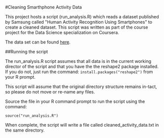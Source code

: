 #Cleaning Smarthphone Activity Data

This project hosts a script (run\_analysis.R) which reads a dataset published by Samsung called "Human Activity Recognition Using Smartphones" to create a cleaned dataset.  This script was written as part of the course project for the Data Science specialization on Coursera.

The data set can be found [here](http://archive.ics.uci.edu/ml/datasets/Human+Activity+Recognition+Using+Smartphones).

##Running the script

The run\_analysis.R script assumes that all data is in the current working director of the script and that you have the the reshape2 package installed.  If you do not, just run the command:
`install.packages("reshape2")` from your R prompt.

This script will assume that the original directory structure remains in-tact, so please do not move or re-name any files.

Source the file in your R command prompt to run the script using the command:

`source("run_analysis.R")`

When complete, the script will write a file called cleaned\_activity\_data.txt in the same directory.


